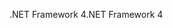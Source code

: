 <span data-ttu-id="7e339-101">.NET Framework 4</span><span class="sxs-lookup"><span data-stu-id="7e339-101">.NET Framework 4</span></span>